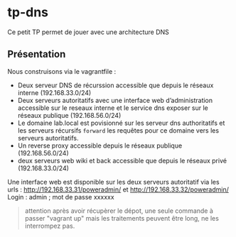 # tp-dns

Ce petit TP permet de jouer avec une architecture DNS 

## Présentation 

Nous construisons via le vagrantfile :
 
- Deux serveur DNS de récurssion accessible que depuis le réseaux interne (192.168.33.0/24)
- Deux serveurs autoritatifs avec une interface web d’administration accessible sur le reseaux interne et le service dns exposer sur le réseaux publique (192.168.56.0/24)
- Le domaine lab.local est povisionné sur les serveur dns authoritatifs et les serveurs récursifs `forward` les requêtes pour ce domaine vers les serveurs autoritatifs.
- Un reverse proxy accessible depuis le réseaux publique (192.168.56.0/24)
- deux serveurs web wiki et back accessible que depuis le réseaux privé (192.168.33.0/24)

Une interface web est disponible sur les deux serveurs autoritatif via les urls :  http://192.168.33.31/poweradmin/ et http://192.168.33.32/poweradmin/ 
Login : admin ; mot de passe xxxxxx

> attention après avoir récupèrer le dépot, une seule commande à passer "vagrant up" mais les traitements peuvent être long, ne les interrompez pas.


